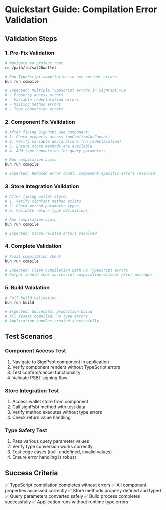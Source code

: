# Quickstart Guide: Compilation Error Validation

## Validation Steps

### 1. Pre-Fix Validation
```bash
# Navigate to project root
cd /path/to/sat20wallet

# Run TypeScript compilation to see current errors
bun run compile

# Expected: Multiple TypeScript errors in SignPsbt.vue
# - Property access errors
# - Variable redeclaration errors
# - Missing method errors
# - Type conversion errors
```

### 2. Component Fix Validation
```bash
# After fixing SignPsbt.vue component:
# 1. Check property access (onConfirm/onCancel)
# 2. Verify variable declarations (no redeclaration)
# 3. Ensure store methods are available
# 4. Add type conversion for query parameters

# Run compilation again
bun run compile

# Expected: Reduced error count, component-specific errors resolved
```

### 3. Store Integration Validation
```bash
# After fixing wallet store:
# 1. Verify signPsbt method exists
# 2. Check method parameter types
# 3. Validate return type definitions

# Run compilation again
bun run compile

# Expected: Store-related errors resolved
```

### 4. Complete Validation
```bash
# Final compilation check
bun run compile

# Expected: Clean compilation with no TypeScript errors
# Output should show successful compilation without error messages
```

### 5. Build Validation
```bash
# Full build validation
bun run build

# Expected: Successful production build
# All assets compiled, no type errors
# Application bundles created successfully
```

## Test Scenarios

### Component Access Test
1. Navigate to SignPsbt component in application
2. Verify component renders without TypeScript errors
3. Test confirm/cancel functionality
4. Validate PSBT signing flow

### Store Integration Test
1. Access wallet store from component
2. Call signPsbt method with test data
3. Verify method executes without type errors
4. Check return value handling

### Type Safety Test
1. Pass various query parameter values
2. Verify type conversion works correctly
3. Test edge cases (null, undefined, invalid values)
4. Ensure error handling is robust

## Success Criteria

✅ TypeScript compilation completes without errors
✅ All component properties accessed correctly
✅ Store methods properly defined and typed
✅ Query parameters converted safely
✅ Build process completes successfully
✅ Application runs without runtime type errors